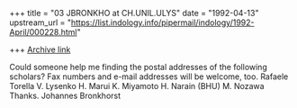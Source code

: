 +++
title = "03 JBRONKHO at CH.UNIL.ULYS"
date = "1992-04-13"
upstream_url = "https://list.indology.info/pipermail/indology/1992-April/000228.html"

+++
[Archive link](https://list.indology.info/pipermail/indology/1992-April/000228.html)


Could someone help me finding the postal addresses of the following
scholars? Fax numbers and e-mail addresses will be welcome, too.
Rafaele Torella
V. Lysenko
H. Marui
K. Miyamoto
H. Narain (BHU)
M. Nozawa
Thanks.
Johannes Bronkhorst




